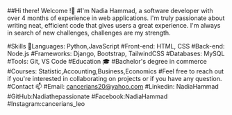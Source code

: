
##Hi there! Welcome !👋
#I'm Nadia Hammad, a software developer with over 4 months of experience in web applications. I'm truly passionate about writing neat, efficient code that gives users a great experience. I'm always in search of new challenges, challenges are my strength.

#Skills 🚀Languages: Python,JavaScript
#Front-end: HTML, CSS
#Back-end: Node.js
#Frameworks: Django, Bootstrap, TailwindCSS
#Databases: MySQL 
#Tools: Git, VS Code 
#Education 🎓
#Bachelor's degree in commerce
#Courses: Statistic,Accounting,Business,Economics
#Feel free to reach out if you're interested in collaborating on projects or if you have any question.
#Contact 📫
#Email: cancerians20@yahoo.com
#Linkedin: NadiaHammad
#GitHub:Nadiathepassionate
#Facebook:NadiaHammad
#Instagram:cancerians_leo

































<!---
Nadiathepassionate/Nadiathepassionate is a ✨ special ✨ repository because its `README.md` (this file) appears on your GitHub profile.
You can click the Preview link to take a look at your changes.
--->
